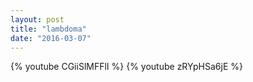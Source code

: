 ```yaml
---
layout: post
title: "lambdoma"
date: "2016-03-07"
---
```



{% youtube CGiiSlMFFlI %}
{% youtube zRYpHSa6jE %}
